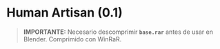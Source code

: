 # Human Artisan (0.1)

> **IMPORTANTE:** Necesario descomprimir **`base.rar`** antes de usar en Blender. Comprimido con WinRaR. 